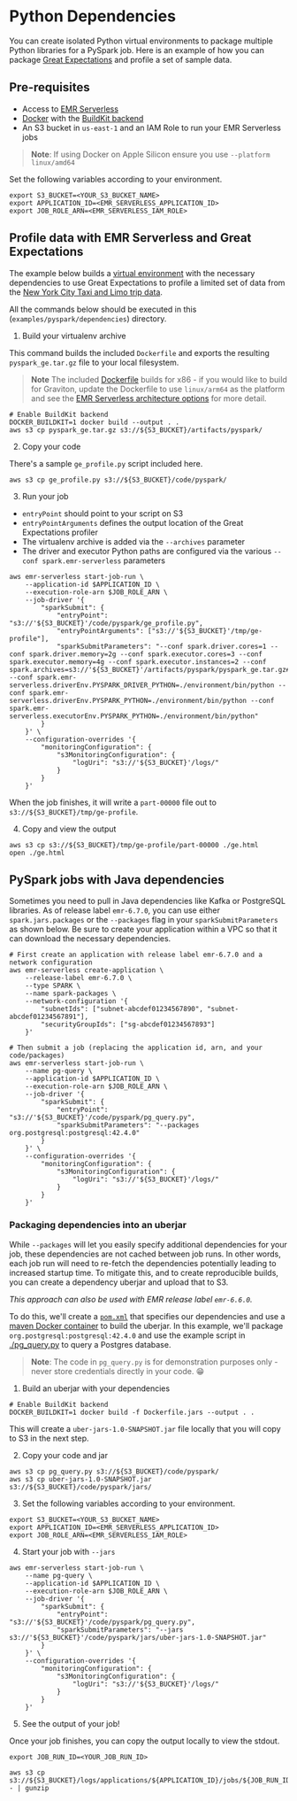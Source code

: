 # Python Dependencies

You can create isolated Python virtual environments to package multiple Python libraries for a PySpark job. Here is an example of how you can package [Great Expectations](https://greatexpectations.io/) and profile a set of sample data.

## Pre-requisites

- Access to [EMR Serverless](https://docs.aws.amazon.com/emr/latest/EMR-Serverless-UserGuide/setting-up.html)
- [Docker](https://www.docker.com/get-started) with the [BuildKit backend](https://docs.docker.com/engine/reference/builder/#buildkit)
- An S3 bucket in `us-east-1` and an IAM Role to run your EMR Serverless jobs

> **Note**: If using Docker on Apple Silicon ensure you use `--platform linux/amd64`

Set the following variables according to your environment.

```shell
export S3_BUCKET=<YOUR_S3_BUCKET_NAME>
export APPLICATION_ID=<EMR_SERVERLESS_APPLICATION_ID>
export JOB_ROLE_ARN=<EMR_SERVERLESS_IAM_ROLE>
```

## Profile data with EMR Serverless and Great Expectations

The example below builds a [virtual environment](https://virtualenv.pypa.io/en/latest/) with the necessary dependencies to use Great Expectations to profile a limited set of data from the [New York City Taxi and Limo trip data](https://registry.opendata.aws/nyc-tlc-trip-records-pds/). 

All the commands below should be executed in this (`examples/pyspark/dependencies`) directory.

1. Build your virtualenv archive

This command builds the included `Dockerfile` and exports the resulting `pyspark_ge.tar.gz` file to your local filesystem.

> **Note** The included [Dockerfile](./Dockerfile) builds for x86 - if you would like to build for Graviton, update the Dockerfile to use `linux/arm64` as the platform and see the [EMR Serverless architecture options](https://docs.aws.amazon.com/emr/latest/EMR-Serverless-UserGuide/architecture.html) for more detail.

```shell
# Enable BuildKit backend
DOCKER_BUILDKIT=1 docker build --output . .
aws s3 cp pyspark_ge.tar.gz s3://${S3_BUCKET}/artifacts/pyspark/
```

2. Copy your code

There's a sample `ge_profile.py` script included here.

```shell
aws s3 cp ge_profile.py s3://${S3_BUCKET}/code/pyspark/
```

3. Run your job

- `entryPoint` should point to your script on S3
- `entryPointArguments` defines the output location of the Great Expectations profiler
- The virtualenv archive is added via the `--archives` parameter
- The driver and executor Python paths are configured via the various `--conf spark.emr-serverless` parameters

```shell
aws emr-serverless start-job-run \
    --application-id $APPLICATION_ID \
    --execution-role-arn $JOB_ROLE_ARN \
    --job-driver '{
        "sparkSubmit": {
            "entryPoint": "s3://'${S3_BUCKET}'/code/pyspark/ge_profile.py",
            "entryPointArguments": ["s3://'${S3_BUCKET}'/tmp/ge-profile"],
            "sparkSubmitParameters": "--conf spark.driver.cores=1 --conf spark.driver.memory=2g --conf spark.executor.cores=3 --conf spark.executor.memory=4g --conf spark.executor.instances=2 --conf spark.archives=s3://'${S3_BUCKET}'/artifacts/pyspark/pyspark_ge.tar.gz#environment --conf spark.emr-serverless.driverEnv.PYSPARK_DRIVER_PYTHON=./environment/bin/python --conf spark.emr-serverless.driverEnv.PYSPARK_PYTHON=./environment/bin/python --conf spark.emr-serverless.executorEnv.PYSPARK_PYTHON=./environment/bin/python"
        }
    }' \
    --configuration-overrides '{
        "monitoringConfiguration": {
            "s3MonitoringConfiguration": {
                "logUri": "s3://'${S3_BUCKET}'/logs/"
            }
        }
    }'
```

When the job finishes, it will write a `part-00000` file out to `s3://${S3_BUCKET}/tmp/ge-profile`.

4. Copy and view the output

```shell
aws s3 cp s3://${S3_BUCKET}/tmp/ge-profile/part-00000 ./ge.html
open ./ge.html
```

## PySpark jobs with Java dependencies

Sometimes you need to pull in Java dependencies like Kafka or PostgreSQL libraries. As of release label `emr-6.7.0`, you can use either `spark.jars.packages` or the `--packages` flag in your `sparkSubmitParameters` as shown below. Be sure to create your application within a VPC so that it can download the necessary dependencies.

```shell
# First create an application with release label emr-6.7.0 and a network configuration
aws emr-serverless create-application \
    --release-label emr-6.7.0 \
    --type SPARK \
    --name spark-packages \
    --network-configuration '{
        "subnetIds": ["subnet-abcdef01234567890", "subnet-abcdef01234567891"],
        "securityGroupIds": ["sg-abcdef01234567893"]
    }'

# Then submit a job (replacing the application id, arn, and your code/packages)
aws emr-serverless start-job-run \
    --name pg-query \
    --application-id $APPLICATION_ID \
    --execution-role-arn $JOB_ROLE_ARN \
    --job-driver '{
        "sparkSubmit": {
            "entryPoint": "s3://'${S3_BUCKET}'/code/pyspark/pg_query.py",
            "sparkSubmitParameters": "--packages org.postgresql:postgresql:42.4.0"
        }
    }' \
    --configuration-overrides '{
        "monitoringConfiguration": {
            "s3MonitoringConfiguration": {
                "logUri": "s3://'${S3_BUCKET}'/logs/"
            }
        }
    }'
```

### Packaging dependencies into an uberjar

While `--packages` will let you easily specify additional dependencies for your job, these dependencies are not cached between job runs. In other words, each job run will need to re-fetch the dependencies potentially leading to increased startup time. To mitigate this, and to create reproducible builds, you can create a dependency uberjar and upload that to S3.

_This approach can also be used with EMR release label `emr-6.6.0`._

To do this, we'll create a [`pom.xml`](./pom.xml) that specifies our dependencies and use a [maven Docker container](./Dockerfile.jars) to build the uberjar. In this example, we'll package `org.postgresql:postgresql:42.4.0` and use the example script in [./pg_query.py](./pg_query.py) to query a Postgres database.

> **Note**: The code in `pg_query.py` is for demonstration purposes only - never store credentials directly in your code. 😁

1. Build an uberjar with your dependencies

```shell
# Enable BuildKit backend
DOCKER_BUILDKIT=1 docker build -f Dockerfile.jars --output . .
```

This will create a `uber-jars-1.0-SNAPSHOT.jar` file locally that you will copy to S3 in the next step.

2. Copy your code and jar

```shell
aws s3 cp pg_query.py s3://${S3_BUCKET}/code/pyspark/
aws s3 cp uber-jars-1.0-SNAPSHOT.jar s3://${S3_BUCKET}/code/pyspark/jars/
```

3. Set the following variables according to your environment.

```shell
export S3_BUCKET=<YOUR_S3_BUCKET_NAME>
export APPLICATION_ID=<EMR_SERVERLESS_APPLICATION_ID>
export JOB_ROLE_ARN=<EMR_SERVERLESS_IAM_ROLE>
```

4. Start your job with `--jars`

```shell
aws emr-serverless start-job-run \
    --name pg-query \
    --application-id $APPLICATION_ID \
    --execution-role-arn $JOB_ROLE_ARN \
    --job-driver '{
        "sparkSubmit": {
            "entryPoint": "s3://'${S3_BUCKET}'/code/pyspark/pg_query.py",
            "sparkSubmitParameters": "--jars s3://'${S3_BUCKET}'/code/pyspark/jars/uber-jars-1.0-SNAPSHOT.jar"
        }
    }' \
    --configuration-overrides '{
        "monitoringConfiguration": {
            "s3MonitoringConfiguration": {
                "logUri": "s3://'${S3_BUCKET}'/logs/"
            }
        }
    }'
```

5. See the output of your job!

Once your job finishes, you can copy the output locally to view the stdout.

```shell
export JOB_RUN_ID=<YOUR_JOB_RUN_ID>

aws s3 cp s3://${S3_BUCKET}/logs/applications/${APPLICATION_ID}/jobs/${JOB_RUN_ID}/SPARK_DRIVER/stdout.gz - | gunzip 
```
